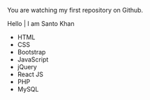 You are watching my first repository on Github.

Hello | I am Santo Khan

* HTML
* CSS
* Bootstrap
* JavaScript
* jQuery
* React JS
* PHP
* MySQL
